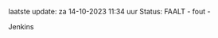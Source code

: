 laatste update: 
za 14-10-2023 11:34   uur 
Status: FAALT - fout - 
<div class="service R">Jenkins</div>